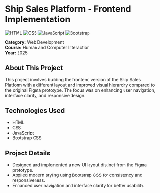 # Ship Sales Platform - Frontend Implementation

![HTML](https://skillicons.dev/icons?i=html) ![CSS](https://skillicons.dev/icons?i=css) ![JavaScript](https://skillicons.dev/icons?i=javascript) ![Bootstrap](https://skillicons.dev/icons?i=bootstrap)

**Category:** Web Development  
**Course:** Human and Computer Interaction  
**Year:** 2025  

## About This Project
This project involves building the frontend version of the Ship Sales Platform with a different layout and improved visual hierarchy compared to the original Figma prototype. The focus was on enhancing user navigation, interface clarity, and responsive design.

## Technologies Used
- HTML  
- CSS  
- JavaScript  
- Bootstrap CSS  

## Project Details
- Designed and implemented a new UI layout distinct from the Figma prototype.  
- Applied modern styling using Bootstrap CSS for consistency and responsiveness.  
- Enhanced user navigation and interface clarity for better usability.


